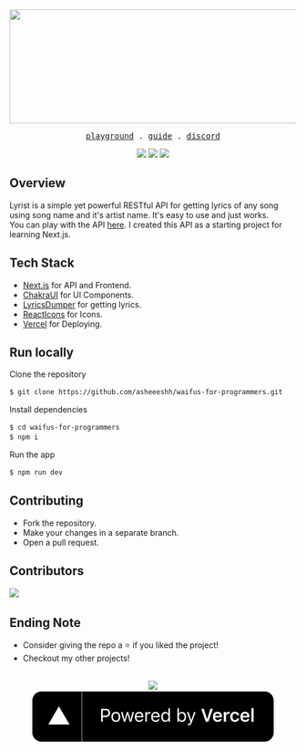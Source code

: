 <div align="center">
  <img align="center" src="https://i.imgur.com/Q6VxcWl.png" width="600px" height="200px"/>
  <samp>
    <p>
        <a href="https://lyrist.now.sh/">playground</a> .
        <a href="https://lyrist.now.sh/guide/">guide</a> .
        <a href="">discord</a>
    </p>
  </samp>
  <img src="https://api.visitorbadge.io/api/VisitorHit?user=asheeeshh&repo=lyrist&countColor=%2337d67a" />
  <img src="https://img.shields.io/github/license/asheeeshh/lyrist?color=%2337d67a&style=for-the-badge" />
  <img src="https://vercelbadge.vercel.app/api/asheeeshh/lyrist?style=for-the-badge&color=%2337d67a" />
</div>

## Overview
Lyrist is a simple yet powerful RESTful API for getting lyrics of any song using song name and it's artist name. It's easy to use and just works.</br>
You can play with the API <a href="https://lyrist.now.sh/">here</a>. I created this API as a starting project for learning Next.js.

## Tech Stack
- [Next.js](https://nextjs.org/) for API and Frontend.
- [ChakraUI](https://chakra-ui.com/) for UI Components.
- [LyricsDumper](https://www.npmjs.com/package/lyrics-dumper) for getting lyrics.
- [ReactIcons](https://react-icons.github.io/react-icons/) for Icons.
- [Vercel](https://vercel.app/) for Deploying.

## Run locally

Clone the repository
```bash
$ git clone https://github.com/asheeeshh/waifus-for-programmers.git
```
Install dependencies
```bash
$ cd waifus-for-programmers
$ npm i
```
Run the app
```bash
$ npm run dev
```

## Contributing

- Fork the repository.
- Make your changes in a separate branch.
- Open a pull request.

## Contributors

<a href="https://github.com/asheeeshh/lyrist/graphs/contributors">
  <img src="https://stg.contrib.rocks/image?repo=asheeeshh/lyrist" />
</a>

## Ending Note
- Consider giving the repo a ⭐ if you liked the project!
- Checkout my other projects!
</br>
<div align="center">
   <img src="https://img.shields.io/badge/Made%20With-%E2%9D%A4-%2337d67a?style=for-the-badge" /></br>
   <a href="https://vercel.com?utm_source=lyrist"><img src="https://raw.githubusercontent.com/abumalick/powered-by-vercel/master/powered-by-vercel.svg" /></a>
</div>